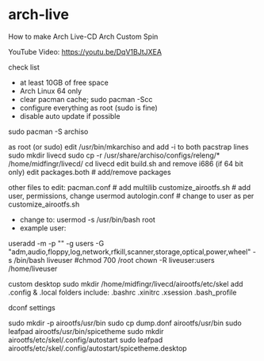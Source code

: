# arch-live
How to make Arch Live-CD
Arch Custom Spin

YouTube Video: https://youtu.be/DqV1BJtJXEA

check list
- at least 10GB of free space
- Arch Linux 64 only
- clear pacman cache; sudo pacman -Scc
- configure everything as root (sudo is fine)
- disable auto update if possible

sudo pacman -S archiso

as root (or sudo)
edit /usr/bin/mkarchiso and add -i to both pacstrap lines
sudo mkdir livecd
sudo cp -r /usr/share/archiso/configs/releng/* /home/midfingr/livecd/
cd livecd
edit build.sh and remove i686 (if 64 bit only)
edit packages.both # add/remove packages

other files to edit:
pacman.conf # add multilib
customize_airootfs.sh # add user, permissions, change usermod
autologin.conf # change to user as per customize_airootfs.sh

- change to: usermod -s /usr/bin/bash root
- example user:

useradd -m -p "" -g users -G "adm,audio,floppy,log,network,rfkill,scanner,storage,optical,power,wheel" -s /bin/bash liveuser
#chmod 700 /root
chown -R liveuser:users /home/liveuser

custom desktop
sudo mkdir /home/midfingr/livecd/airootfs/etc/skel
add .config & .local folders include: .bashrc .xinitrc .xsession .bash_profile

dconf settings

sudo mkdir -p airootfs/usr/bin
sudo cp dump.donf airootfs/usr/bin
sudo leafpad airootfs/usr/bin/spicetheme
sudo mkdir airootfs/etc/skel/.config/autostart
sudo leafpad airootfs/etc/skel/.config/autostart/spicetheme.desktop
